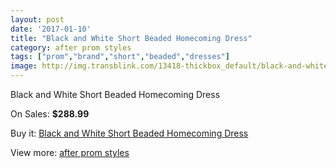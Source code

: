 ```yaml
---
layout: post
date: '2017-01-10'
title: "Black and White Short Beaded Homecoming Dress"
category: after prom styles
tags: ["prom","brand","short","beaded","dresses"]
image: http://img.transblink.com/13418-thickbox_default/black-and-white-short-beaded-homecoming-dress.jpg
---
```

Black and White Short Beaded Homecoming Dress

On Sales: **$288.99**
<a href="https://www.transblink.com/en/after-prom-styles/4303-black-and-white-short-beaded-homecoming-dress.html"><amp-img layout="responsive" width="600" height="600" src="//img.transblink.com/13418-thickbox_default/black-and-white-short-beaded-homecoming-dress.jpg" alt="Black and White Short Beaded Homecoming Dress 0" /></a>
<a href="https://www.transblink.com/en/after-prom-styles/4303-black-and-white-short-beaded-homecoming-dress.html"><amp-img layout="responsive" width="600" height="600" src="//img.transblink.com/13420-thickbox_default/black-and-white-short-beaded-homecoming-dress.jpg" alt="Black and White Short Beaded Homecoming Dress 1" /></a>
<a href="https://www.transblink.com/en/after-prom-styles/4303-black-and-white-short-beaded-homecoming-dress.html"><amp-img layout="responsive" width="600" height="600" src="//img.transblink.com/13419-thickbox_default/black-and-white-short-beaded-homecoming-dress.jpg" alt="Black and White Short Beaded Homecoming Dress 2" /></a>

Buy it: [Black and White Short Beaded Homecoming Dress](https://www.transblink.com/en/after-prom-styles/4303-black-and-white-short-beaded-homecoming-dress.html "Black and White Short Beaded Homecoming Dress")

View more: [after prom styles](https://www.transblink.com/en/55-after-prom-styles "after prom styles")